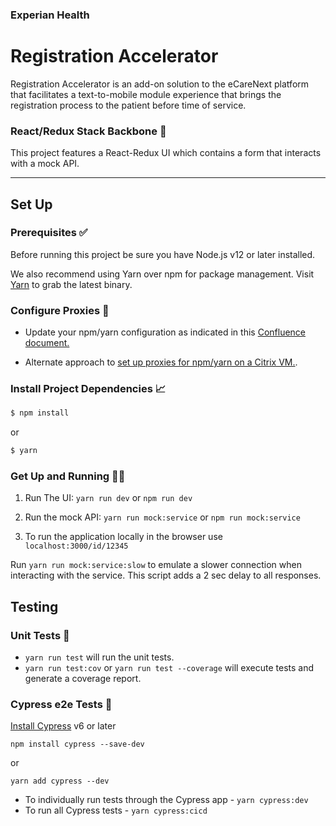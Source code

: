 ### Experian Health

# Registration Accelerator

Registration Accelerator is an add-on solution to the eCareNext platform that facilitates a text-to-mobile module experience that brings the registration process to the patient before time of service​.

### React/Redux Stack Backbone 🚀

This project features a React-Redux UI which contains a form that interacts with a mock API.

---
## Set Up

### Prerequisites ✅

Before running this project be sure you have Node.js v12 or later installed.

We also recommend using Yarn over npm for package management.
Visit [Yarn](https://yarnpkg.com) to grab the latest binary.

### Configure Proxies 🔨

- Update your npm/yarn configuration as indicated in this [Confluence document.](https://confluence.passporthealth.com/display/NDT/Set+proxies+for+Yarn+and+npm+on+a+citrix+vm)

- Alternate approach to [set up proxies for npm/yarn on a Citrix VM.](https://confluence.experianhealth.com/display/UIUX/Fixing+proxies+for+Yarn+and+npm+on+a+citrix+vm).

### Install Project Dependencies 📈

```sh
$ npm install
```

or

```sh
$ yarn
```

### Get Up and Running 🏃‍♀️

1. Run The UI: `yarn run dev` or `npm run dev`

2. Run the mock API: `yarn run mock:service` or `npm run mock:service`

3. To run the application locally in the browser use `localhost:3000/id/12345`

Run `yarn run mock:service:slow` to emulate a slower connection when interacting with the service. This script adds a 2 sec delay to all responses.

## Testing

### Unit Tests 🧪

- `yarn run test` will run the unit tests.
- `yarn run test:cov` or `yarn run test --coverage` will execute tests and generate a coverage report.

### Cypress e2e Tests 🔄

[Install Cypress](https://docs.cypress.io/guides/getting-started/installing-cypress.html#System-requirements) v6 or later

```
npm install cypress --save-dev
```

or

```
yarn add cypress --dev
```

- To individually run tests through the Cypress app - `yarn cypress:dev`
- To run all Cypress tests - `yarn cypress:cicd`
